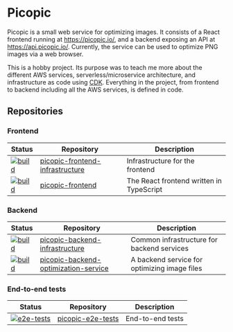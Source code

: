 # Picopic

Picopic is a small web service for optimizing images. It consists of a React frontend
running at https://picopic.io/, and a backend exposing an API at https://api.picopic.io/.
Currently, the service can be used to optimize PNG images via a web browser.

This is a hobby project. Its purpose was to teach me more about the different AWS services,
serverless/microservice architecture, and infrastructure as code using [CDK](https://aws.amazon.com/cdk/).
Everything in the project, from frontend to backend including all the AWS services, is defined
in code.

## Repositories

### Frontend

| Status | Repository | Description |
| ------ | ---------- | ----------- |
| [![build](https://github.com/jmp/picopic-frontend-infrastructure/actions/workflows/build.yml/badge.svg)](https://github.com/jmp/picopic-frontend-infrastructure/actions/workflows/build.yml) | [picopic-frontend-infrastructure](https://github.com/jmp/picopic-frontend-infrastructure) | Infrastructure for the frontend |
| [![build](https://github.com/jmp/picopic-frontend/actions/workflows/build.yml/badge.svg)](https://github.com/jmp/picopic-frontend/actions/workflows/build.yml) | [picopic-frontend](https://github.com/jmp/picopic-frontend) | The React frontend written in TypeScript |

### Backend

| Status | Repository | Description |
| ------ | ---------- | ----------- |
| [![build](https://github.com/jmp/picopic-backend-infrastructure/actions/workflows/build.yml/badge.svg)](https://github.com/jmp/picopic-backend-infrastructure/actions/workflows/build.yml) | [picopic-backend-infrastructure](https://github.com/jmp/picopic-backend-infrastructure) | Common infrastructure for backend services |
| [![build](https://github.com/jmp/picopic-backend-optimization-service/actions/workflows/build.yml/badge.svg)](https://github.com/jmp/picopic-backend-optimization-service/actions/workflows/build.yml) | [picopic-backend-optimization-service](https://github.com/jmp/picopic-backend-optimization-service) | A backend service for optimizing image files |

### End-to-end tests

| Status | Repository | Description |
| ------ | ---------- | ----------- |
| [![e2e-tests](https://github.com/jmp/picopic-e2e-tests/actions/workflows/e2e-tests.yml/badge.svg?event=workflow_dispatch)](https://github.com/jmp/picopic-e2e-tests/actions/workflows/e2e-tests.yml) | [picopic-e2e-tests](https://github.com/jmp/picopic-e2e-tests) | End-to-end tests |
